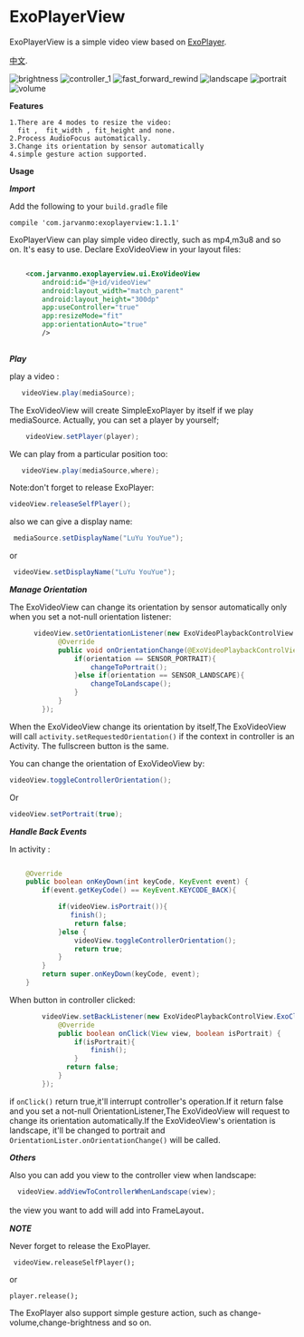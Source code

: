 # ExoPlayerView
ExoPlayerView is a simple video view based on [ExoPlayer](https://github.com/google/ExoPlayer).

[中文](/README_CN.md).

![brightness](/images/brightness_new.png)
![controller_1](/images/controller_1_new.png)
![fast_forward_rewind](/images/fastforward_rewind_new.png)
![landscape](/images/landscape_new.png)
![portrait](/images/portrait_new.png)
![volume](/images/volume_new.png)



**Features**

    1.There are 4 modes to resize the video: 
      fit ,  fit_width , fit_height and none.
    2.Process AudioFocus automatically.
    3.Change its orientation by sensor automatically
    4.simple gesture action supported.
**Usage**

***Import***

Add the following to your `build.gradle` file

    compile 'com.jarvanmo:exoplayerview:1.1.1'

ExoPlayerView can play simple video directly, such as mp4,m3u8 and so on.
It's easy to use.
Declare ExoVideoView in your layout files:
```xml

    <com.jarvanmo.exoplayerview.ui.ExoVideoView
        android:id="@+id/videoView"
        android:layout_width="match_parent"
        android:layout_height="300dp"
        app:useController="true"
        app:resizeMode="fit"
        app:orientationAuto="true"
        />
        
```

***Play***  
  
play a video :
```java
   videoView.play(mediaSource);
```
The ExoVideoView will create SimpleExoPlayer by itself if we play mediaSource.
Actually, you can set a player by yourself;
```java
    videoView.setPlayer(player);
```

We can play from a particular position too:
```java
   videoView.play(mediaSource,where);
```
Note:don't forget to release ExoPlayer:
```java
videoView.releaseSelfPlayer();
```
also we can give a display name:
```java
 mediaSource.setDisplayName("LuYu YouYue");
```
or
```java
 videoView.setDisplayName("LuYu YouYue");
```

***Manage Orientation***

The ExoVideoView can change its orientation by sensor automatically only when you set
a not-null orientation listener:
```java
      videoView.setOrientationListener(new ExoVideoPlaybackControlView.OrientationListener() {
            @Override
            public void onOrientationChange(@ExoVideoPlaybackControlView.SensorOrientationType int orientation) {
                if(orientation == SENSOR_PORTRAIT){
                    changeToPortrait();
                }else if(orientation == SENSOR_LANDSCAPE){
                    changeToLandscape();
                }
            }
        });
```
When the ExoVideoView change its orientation by itself,The ExoVideoView will call ```activity.setRequestedOrientation()``` if
the context in controller is an Activity.
The fullscreen button is the same.

You can change the orientation of ExoVideoView by:
```java
videoView.toggleControllerOrientation();
```
Or
```java
videoView.setPortrait(true);
```
***Handle Back Events***

In activity :
```java

    @Override
    public boolean onKeyDown(int keyCode, KeyEvent event) {
        if(event.getKeyCode() == KeyEvent.KEYCODE_BACK){

            if(videoView.isPortrait()){
               finish();
                return false;
            }else {
                videoView.toggleControllerOrientation();
                return true;
            }
        }
        return super.onKeyDown(keyCode, event);
    }

```
When button in controller clicked:
```java
        videoView.setBackListener(new ExoVideoPlaybackControlView.ExoClickListener() {
            @Override
            public boolean onClick(View view, boolean isPortrait) {
                if(isPortrait){
                    finish();
                }
              return false;
            }
        });

```
if ```onClick()``` return true,it'll  interrupt  controller's operation.If it return 
false and you set a not-null OrientationListener,The ExoVideoView will request to 
change its orientation automatically.If the ExoVideoView's orientation is landscape,
it'll be changed to portrait and ```OrientationLister.onOrientationChange()``` will 
be called.

***Others***

Also you can add you view to the controller view when landscape:

```java
  videoView.addViewToControllerWhenLandscape(view);
```
the view you want to add will add into FrameLayout．

***NOTE***

Never forget to release the ExoPlayer.
```
 videoView.releaseSelfPlayer();
```
or
```
player.release();
```

The ExoPlayer also support simple gesture action, such as change-volume,change-brightness and so on.